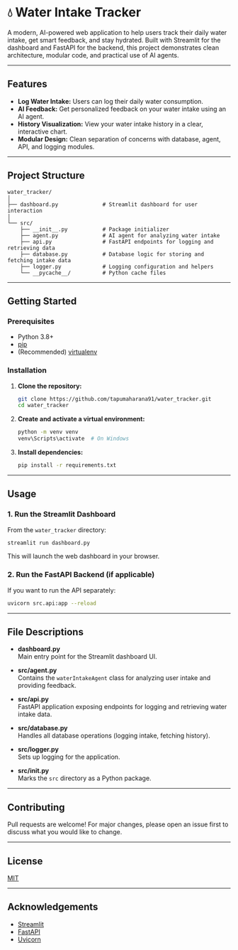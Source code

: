 # 💧 Water Intake Tracker

A modern, AI-powered web application to help users track their daily water intake, get smart feedback, and stay hydrated. Built with Streamlit for the dashboard and FastAPI for the backend, this project demonstrates clean architecture, modular code, and practical use of AI agents.

---

## Features

- **Log Water Intake:** Users can log their daily water consumption.
- **AI Feedback:** Get personalized feedback on your water intake using an AI agent.
- **History Visualization:** View your water intake history in a clear, interactive chart.
- **Modular Design:** Clean separation of concerns with database, agent, API, and logging modules.

---

## Project Structure

```
water_tracker/
│
├── dashboard.py              # Streamlit dashboard for user interaction
│
└── src/
    ├── __init__.py           # Package initializer
    ├── agent.py              # AI agent for analyzing water intake
    ├── api.py                # FastAPI endpoints for logging and retrieving data
    ├── database.py           # Database logic for storing and fetching intake data
    ├── logger.py             # Logging configuration and helpers
    └── __pycache__/          # Python cache files
```

---

## Getting Started

### Prerequisites

- Python 3.8+
- [pip](https://pip.pypa.io/en/stable/)
- (Recommended) [virtualenv](https://virtualenv.pypa.io/en/latest/)

### Installation

1. **Clone the repository:**
    ```sh
    git clone https://github.com/tapumaharana91/water_tracker.git
    cd water_tracker
    ```

2. **Create and activate a virtual environment:**
    ```sh
    python -m venv venv
    venv\Scripts\activate  # On Windows
    ```

3. **Install dependencies:**
    ```sh
    pip install -r requirements.txt
    ```

---

## Usage

### 1. Run the Streamlit Dashboard

From the `water_tracker` directory:
```sh
streamlit run dashboard.py
```
This will launch the web dashboard in your browser.

### 2. Run the FastAPI Backend (if applicable)

If you want to run the API separately:
```sh
uvicorn src.api:app --reload
```

---

## File Descriptions

- **dashboard.py**  
  Main entry point for the Streamlit dashboard UI.

- **src/agent.py**  
  Contains the `waterIntakeAgent` class for analyzing user intake and providing feedback.

- **src/api.py**  
  FastAPI application exposing endpoints for logging and retrieving water intake data.

- **src/database.py**  
  Handles all database operations (logging intake, fetching history).

- **src/logger.py**  
  Sets up logging for the application.

- **src/__init__.py**  
  Marks the `src` directory as a Python package.

---

## Contributing

Pull requests are welcome! For major changes, please open an issue first to discuss what you would like to change.

---

## License

[MIT](LICENSE)

---

## Acknowledgements

- [Streamlit](https://streamlit.io/)
- [FastAPI](https://fastapi.tiangolo.com/)
- [Uvicorn](https://www.uvicorn.org/)